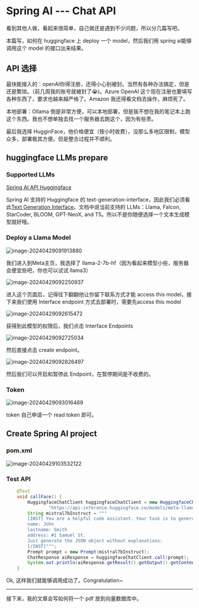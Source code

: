 # Spring AI --- Chat API

看到其他人做，看起来很简单，自己做还是遇到不少问题，所以分几篇写吧。

本篇写，如何在 huggingface 上 deploy 一个 model，然后我们用 spring ai能够调用这个 model 的接口出来结果。



## API 选择

最快能接入的：openAI你得注册，还得小心别被封。当然有各种办法搞定，但是还是繁琐。（前几周我的账号就被封了:sob:)。Azure OpenAI 这个现在注册也要填写各种东西了，要求也越来越严格了。Amazon 我还得看文档去操作，麻烦死了。

本地部署：Ollama 倒是非常方便，可以本地部署，但是我不想在我的笔记本上跑这个东西。我也不想单独去找一个服务器去跑这个，因为有些贵。

最后我选择 HugginFace，他价格便宜（按小时收费），没那么多地区限制，模型众多，部署极其方便。但是整合过程并不顺利。



## huggingface LLMs prepare

### Supported LLMs

[Spring AI API Huggingface](https://docs.spring.io/spring-ai/reference/api/clients/huggingface.html)

Spring AI 支持的 Huggingface 的 text-generation-interface，因此我们必须看此[Text Generation Interface](https://huggingface.co/docs/text-generation-inference/index)。文档中说当前支持的 LLMs：Llama, Falcon, StarCoder, BLOOM, GPT-NeoX, and T5。所以不是你随便选择一个文本生成模型就好哦。



### Deploy a Llama Model

![image-20240429091913880](https://pic-keboom.oss-cn-hangzhou.aliyuncs.com/img/image-20240429091913880.png)



 我们进入到Meta主页，我选择了 llama-2-7b-hf（因为看起来模型小些，服务器会便宜些吧，你也可以试试 llama3）

![image-20240429092250937](https://pic-keboom.oss-cn-hangzhou.aliyuncs.com/img/image-20240429092250937.png)

进入这个页面后，记得往下翻翻他让你留下联系方式才能 access this model，接下来我们使用 Interface endpoint 方式去部署时，需要先access this model



![image-20240429092615472](https://pic-keboom.oss-cn-hangzhou.aliyuncs.com/img/image-20240429092615472.png)

获得到此模型的权限后，我们点击 Interface Endpoints

![image-20240429092725034](https://pic-keboom.oss-cn-hangzhou.aliyuncs.com/img/image-20240429092725034.png)

然后直接点击 create endpoint。



![image-20240429092826497](https://pic-keboom.oss-cn-hangzhou.aliyuncs.com/img/image-20240429092826497.png)

然后我们可以开启和暂停此 Endpoint，在暂停期间是不收费的。



### Token

![image-20240429093016469](https://pic-keboom.oss-cn-hangzhou.aliyuncs.com/img/image-20240429093016469.png)



token 自己申请一个 read token 即可。



## Create Spring AI project

### pom.xml

![image-20240429103532122](https://pic-keboom.oss-cn-hangzhou.aliyuncs.com/img/image-20240429103532122.png)



### Test API

```java
    @Test
    void callFace() {
        HuggingfaceChatClient huggingfaceChatClient = new HuggingfaceChatClient("your_token",
                "https://api-inference.huggingface.co/models/meta-llama/Llama-2-7b-chat-hf");
        String mistral7bInstruct = """
        [INST] You are a helpful code assistant. Your task is to generate a valid JSON object based on the given information:
        name: John
        lastname: Smith
        address: #1 Samuel St.
        Just generate the JSON object without explanations:
        [/INST]""";
        Prompt prompt = new Prompt(mistral7bInstruct);
        ChatResponse aiResponse = huggingfaceChatClient.call(prompt);
        System.out.println(aiResponse.getResult().getOutput().getContent());
    }
```



Ok, 这样我们就能够调用成功了。Congratulation~



---



接下来，我的文章会写如何将一个 pdf 放到向量数据库中。
